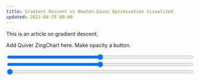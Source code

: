 ```yaml
---
title: Gradient Descent vs Newton-Gauss Optimization Visualized
updated: 2021-04-25 00:00
---
```


<!-- Load plotly.js into the DOM -->
<script src='https://cdn.plot.ly/plotly-2.4.2.min.js'></script>
<link rel="stylesheet" href="https://cdnjs.cloudflare.com/ajax/libs/rangeslider.js/2.3.3/rangeslider.min.css" integrity="sha512-Rp0yZ3NMh1xOUZ4VHYggmX4pq4ZJdpcOETH03qBD5qNDsqTBw1MzUnX0T5PcTJmr2mNTOmtbxsHaGwzjylNpHA==" crossorigin="anonymous" referrerpolicy="no-referrer" />
<script src="https://cdnjs.cloudflare.com/ajax/libs/rangeslider.js/2.3.3/rangeslider.min.js" integrity="sha512-BUlWdwDeJo24GIubM+z40xcj/pjw7RuULBkxOTc+0L9BaGwZPwiwtbiSVzv31qR7TWx7bs6OPTE5IyfLOorboQ==" crossorigin="anonymous" referrerpolicy="no-referrer"></script>

This is an article on gradient descent. 

<div id='plot-0'><!-- Plotly chart will be drawn inside this DIV --></div>

Add Quiver ZingChart here.
Make opacity a button. 

<div id='plot-1'><!-- Plotly chart will be drawn inside this DIV --></div>

<div id='plot-2'><!-- Plotly chart will be drawn inside this DIV --></div>

<input style="width: 100%;" id="x-slider" type="range" min="-3" max="3" value="0" step="0.05">
<input style="width: 100%;" id="y-slider" type="range" min="-3" max="3" value="0" step="0.05">
<input style="width: 100%;" id="alpha-slider" type="range" min="0" max="0.1" value="0" step="0.001">

<div id='plot-3'><!-- Plotly chart will be drawn inside this DIV --></div>

<div id='plot-4'><!-- Plotly chart will be drawn inside this DIV --></div>

<script src="https://cdnjs.cloudflare.com/ajax/libs/mathjs/9.5.1/math.js" integrity="sha512-AfRcJIj922x/jSJpQLnry0DYIBg6EGCtwk/MiQ6QvDlzb7kNFxH8EdqXLkaXXY3YHQS9FrSb8H7LzuLn0CZQ1A==" crossorigin="anonymous" referrerpolicy="no-referrer"></script>
<script src="/assets/js/gradient-descent.js" async></script>